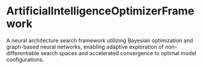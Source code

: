 # ArtificialIntelligenceOptimizerFramework
A neural architecture search framework utilizing Bayesian optimization and graph-based neural networks, enabling adaptive exploration of non-differentiable search spaces and accelerated convergence to optimal model configurations.
